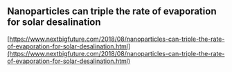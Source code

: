 ## Nanoparticles can triple the rate of evaporation for solar desalination
  
  [https://www.nextbigfuture.com/2018/08/nanoparticles-can-triple-the-rate-of-evaporation-for-solar-desalination.html](https://www.nextbigfuture.com/2018/08/nanoparticles-can-triple-the-rate-of-evaporation-for-solar-desalination.html)
